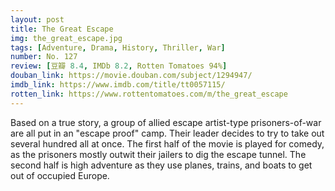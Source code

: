 ```yaml
---
layout: post 
title: The Great Escape
img: the_great_escape.jpg
tags: [Adventure, Drama, History, Thriller, War]
number: No. 127
review: [豆瓣 8.4, IMDb 8.2, Rotten Tomatoes 94%]
douban_link: https://movie.douban.com/subject/1294947/
imdb_link: https://www.imdb.com/title/tt0057115/
rotten_link: https://www.rottentomatoes.com/m/the_great_escape
---
```


Based on a true story, a group of allied escape artist-type prisoners-of-war are all put in an "escape proof" camp. Their leader decides to try to take out several hundred all at once. The first half of the movie is played for comedy, as the prisoners mostly outwit their jailers to dig the escape tunnel. The second half is high adventure as they use planes, trains, and boats to get out of occupied Europe.